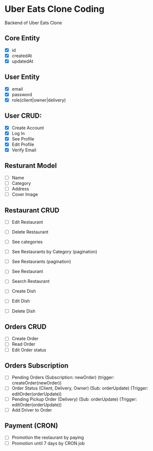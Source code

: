 # Uber Eats Clone Coding

Backend of Uber Eats Clone

## Core Entity

- [x] id
- [x] createdAt
- [x] updatedAt

## User Entity

- [x] email
- [x] password
- [x] role(client|owner|delivery)

## User CRUD:

- [x] Create Account
- [x] Log In
- [x] See Profile
- [x] Edit Profile
- [x] Verify Email

## Resturant Model

- [ ] Name
- [ ] Category
- [ ] Address
- [ ] Cover Image

## Restaurant CRUD

- [ ] Edit Restaurant
- [ ] Delete Restaurant

- [ ] See categories
- [ ] See Restaurants by Category (pagination)
- [ ] See Restaurants (pagination)
- [ ] See Restaurant
- [ ] Search Restaurant

- [ ] Create Dish
- [ ] Edit Dish
- [ ] Delete Dish

## Orders CRUD

- [ ] Create Order
- [ ] Read Order
- [ ] Edit Order status

## Orders Subscription

- [ ] Pending Orders (Subscription: newOrder) (trigger: createOrder(newOrder))
- [ ] Order Status (Client, Delivery, Owner) (Sub: orderUpdate) (Trigger: editOrder(orderUpdate))
- [ ] Pending Pickup Order (Delivery) (Sub: orderUpdate) (Trigger: editOrder(orderUpdate))
- [ ] Add Driver to Order

## Payment (CRON)

- [ ] Promotion the restaurant by paying
- [ ] Promotion until 7 days by CRON job
